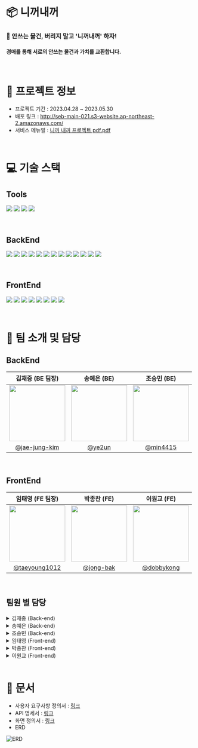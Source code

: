 # 📦 니꺼내꺼

### 👫 안쓰는 물건, 버리지 말고 '니꺼내꺼' 하자!
#### 경매를 통해 서로의 안쓰는 물건과 가치를 교환합니다.

<br/>

# 📍 프로젝트 정보
+ 프로젝트 기간 : 2023.04.28 ~ 2023.05.30
+ 배포 링크 : http://seb-main-021.s3-website.ap-northeast-2.amazonaws.com/
+ 서비스 메뉴얼 : [니꺼 내꺼 프로젝트 pdf.pdf](https://github.com/codestates-seb/seb43_main_021/files/14691373/pdf.pdf)
<br/>

# 💻 기술 스택

## Tools
<img src="https://img.shields.io/badge/GitHub-181717?style=for-the-badge&logo=GitHub&logoColor=white"> <img src="https://img.shields.io/badge/Discord-5865F2?style=for-the-badge&logo=Discord&logoColor=white"> <img src="https://img.shields.io/badge/Notion-000000?style=for-the-badge&logo=Notion&logoColor=white"> <img src="https://img.shields.io/badge/Figma-F24E1E?style=for-the-badge&logo=Figma&logoColor=white">

<br/>

## BackEnd
<img src="https://img.shields.io/badge/JAVA-FC4C02?style=for-the-badge&logo=JAVA&logoColor=white"> <img src="https://img.shields.io/badge/SpringBoot-6DB33F?style=for-the-badge&logo=SpringBoot&logoColor=white"> <img src="https://img.shields.io/badge/springsecurity-6DB33F?style=for-the-badge&logo=springsecurity&logoColor=white"> <img src="https://img.shields.io/badge/SpringWebSocket-6DB33F?style=for-the-badge&logo=SpringWebSocket&logoColor=white"> <img src="https://img.shields.io/badge/springdatajpa-6DB33F?style=for-the-badge&logo=springdatajpa&logoColor=white"> <img src="https://img.shields.io/badge/gradle-02303A?style=for-the-badge&logo=gradle&logoColor=white"> <img src="https://img.shields.io/badge/mysql-4479A1?style=for-the-badge&logo=mysql&logoColor=white"> <img src="https://img.shields.io/badge/jwt-4479A1?style=for-the-badge&logo=jwt&logoColor=white"> <img src="https://img.shields.io/badge/amazons3-569A31?style=for-the-badge&logo=amazons3&logoColor=white"> <img src="https://img.shields.io/badge/amazonec2-FF9900?style=for-the-badge&logo=amazonec2&logoColor=white"> <img src="https://img.shields.io/badge/amazonrds-527FFF?style=for-the-badge&logo=amazonrds&logoColor=white"> <img src="https://img.shields.io/badge/amazonaws-232F3E?style=for-the-badge&logo=amazonaws&logoColor=white"> <img src="https://img.shields.io/badge/Stomp-536DFE?style=for-the-badge&logo=Stomp&logoColor=white">

<br/>


## FrontEnd
<img src="https://img.shields.io/badge/javascript-F7DF1E?style=for-the-badge&logo=javascript&logoColor=white"> <img src="https://img.shields.io/badge/react-61DAFB?style=for-the-badge&logo=react&logoColor=white"> <img src="https://img.shields.io/badge/styledcomponents-DB7093?style=for-the-badge&logo=styledcomponents&logoColor=white"> <img src="https://img.shields.io/badge/eslint-4B32C3?style=for-the-badge&logo=eslint&logoColor=white">
<img src="https://img.shields.io/badge/recoil-4B32C3?style=for-the-badge&logo=recoil&logoColor=white"> <img src="https://img.shields.io/badge/axios-5A29E4?style=for-the-badge&logo=axios&logoColor=white"> <img src="https://img.shields.io/badge/reactrouter-CA4245?style=for-the-badge&logo=reactrouter&logoColor=white"> <img src="https://img.shields.io/badge/reactquery-CA4245?style=for-the-badge&logo=reactquery&logoColor=white">

<br/>

# 🤝 팀 소개 및 담당

## BackEnd

|김재중 (BE 팀장)|송예은 (BE)|조승민 (BE)|
|:--:|:--:|:--:|
|<img width="150px" height="150px" src="https://github.com/codestates-seb/seb43_main_021/assets/120040832/551594d0-eee6-412d-93e4-e6bcb5c6ff3a.jpg" />|<img width="150px" height="150px" src="https://github.com/codestates-seb/seb43_main_021/assets/120040832/95456825-17f8-49e7-9272-ed841b3b9b7b.jpg" />|<img width="150px" height="150px" src="https://github.com/codestates-seb/seb43_main_021/assets/120040832/074fc5e5-47cc-4b9d-bdd3-5af479a960ec.jpg" />|
| [@jae-jung-kim](https://github.com/jae-jung-kim) | [@ye2un](https://github.com/ye2un) | [@min4415](https://github.com/min4415) |

<br />

## FrontEnd

|임태영 (FE 팀장)|박종찬 (FE)|이원교 (FE)|
|:--:|:--:|:--:|
|<img width="150px" height="150px" src="https://github.com/codestates-seb/seb43_main_021/assets/120040832/d99ad28c-853f-41c2-bf33-c63ed33a2856.jpg" />|<img width="150px" height="150px" src="https://github.com/codestates-seb/seb43_main_021/assets/120040832/9ab61af9-350f-495b-825a-757d311dd30f.jpg" />|<img width="150px" height="150px" src="https://github.com/codestates-seb/seb43_main_021/assets/120040832/ca36a7c6-1529-4c3e-bf28-dc04f0934050.jpg" />|
| [@taeyoung1012](https://github.com/taeyoung1012) | [@jong-bak](https://github.com/jong-bak) | [@dobbykong](https://github.com/dobbykong) |

<br />

## 팀원 별 담당
<details> 
<summary> 
김재중 (Back-end)
</summary>
<br />
- User CRUD <br />
- Security <br />
- JWT <br />
- Sign Up & Log In <br />
<br />
</details> 

<details> 
<summary> 
송예은 (Back-end)
</summary>
<br />
- AuctionItem CRUD <br />
- AWS 배포 <br />
<br />
</details>

<details> 
<summary> 
조승민 (Back-end)
</summary>
<br />
- BidItem CRUD <br />
- Image <br />
- Chat <br />
<br />
</details>

<details> 
<summary> 
임태영 (Front-end)
</summary>
<br />
- Landing Page <br />
- BidItem CRUD <br />
- Auction List Page <br />
- Chat Page <br />
- Search Page <br />
<br />
</details>

<details> 
<summary> 
박종찬 (Front-end)
</summary>
<br />
- MyPage <br />
- My Auction History Component <br />
- My Bid List Component <br />
- Edit Profile <br />
- Password Change <br />
- Log out <br />
- Account Termination <br />
<br />
</details>

<details> 
<summary> 
이원교 (Front-end)
</summary>
<br />
- Create Auction Page <br />
- Sign Up Page <br />
- Log In Page <br />
- Alarm Page <br />
<br />
</details>

<br/>

# 📄 문서
+ 사용자 요구사항 정의서 : [링크](https://www.notion.so/Service-9e7a86e572de4f81989a96737e6d32e4?pvs=4)
+ API 명세서 : [링크](https://www.notion.so/codestates/5f81b2a8f9c74ba7bdae616f46dd378b?v=ec51e24bbb7e48389129c508081eb106&p=2be28425e35a4d5b9468b69afbfff79d&pm=s)
+ 화면 정의서 : [링크](https://www.figma.com/file/uoIAJ7hF9wxP4SosbVGj5A/SEB_43_Main?type=design&node-id=0-1&t=ycBaLHRSXRj5gF41-0)
+ ERD

![ERD](https://github.com/codestates-seb/seb43_main_021/assets/120040832/78b6ff87-c374-43ba-9040-0cd10fb96025)


